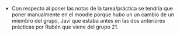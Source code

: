 - Con respecto al poner las notas de la tarea/práctica se tendría que poner manualmente en el moodle porque hubo un un cambio de un miembro del grupo,
   Javi que estaba antes en las dos anteriores prácticas por Rubén que viene del grupo 21.
